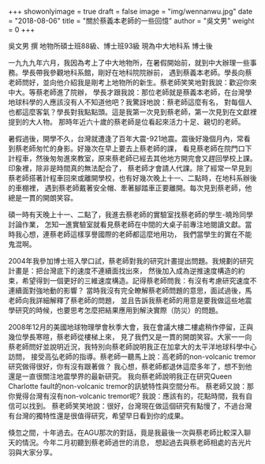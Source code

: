 +++
showonlyimage = true
draft = false
image = "img/wennanwu.jpg"
date = "2018-08-06"
title = "關於蔡義本老師的一些回憶"
author = "吳文男"
weight = 0
+++

吳文男 撰
地物所碩士班88級、博士班93級 現為中大地科系 博士後

一九九九年六月，我因為考上了中大地物所，在暑假開始前，就到中大辦理一些事務。學長帶我參觀地科系館，剛好在地科院院辦前，
遇到蔡義本老師。學長向蔡老師問好，並向他介紹我是剛考上地物所的新生。蔡老師笑笑地對我說：歡迎你來中大。等蔡老師進了院辦，
學長才跟我說：那位老師就是蔡義本老師，在台灣學地球科學的人應該沒有人不知道他吧？我驚訝地說：蔡老師這麼有名，
對每個人也都這麼客氣？學長對我點點頭。這是我第一次見到蔡老師，第一次見到在文獻裡提到的大人物。
那時年近六十歲的蔡老師是位看起來活力十足、親切的老師。

<!--more-->

暑假過後，開學不久，台灣就遭逢了百年大震-921地震。震後好幾個月內，常看到蔡老師匆忙的身影。好幾次在早上要去上蔡老師的課，
看見蔡老師在院門口下計程車，然後匆匆進來教室，原來蔡老師已經去其他地方開完會又趕回學校上課。印象裡，除非是時間真的無法配合了，
蔡老師才會請人代課。除了經常一早見到蔡老師搭著計程車回來或離開學校，也有好幾次晚上十一、二點時，在地科系辦後的車棚裡，
遇到蔡老師戴著安全帽、牽著腳踏車正要離開。每次見到蔡老師，他總是一貫的開朗笑容。

碩一時有天晚上十一、二點了，我進去蔡老師的實驗室找蔡老師的學生-曉玲同學討論作業，
怎知一進實驗室就看見蔡老師在中間的大桌子前專注地閱讀文獻。當時我心想，連蔡老師這樣享譽國際的老師都這麼地用功，
我們當學生的實在不能鬼混啊。

2004年我參加博士班入學口試，蔡老師對我的研究計畫提出問題。我規劃的研究計畫是：把台灣底下的速度不連續面找出來，
然後加入成為逆推速度構造的約束，希望得到一個更好的三維速度構造。記得蔡老師問我：有沒有考慮研究速度不連續面對強地動的影響？
當時我沒有完全瞭解蔡老師問題的意思，面試過後，馬老師向我詳細解釋了蔡老師的問題，
並且告訴我蔡老師的用意是要我做這些地震學研究的時候，也要思考怎麼把結果應用到解決實際（防災）的問題。

2008年12月的美國地球物理學會秋季大會，我在會議大樓二樓處稍作停留，正與幾位學長寒暄，蔡老師從樓梯上來，
見了我們又是一貫的開朗笑容。大家一一向蔡老師問好並說明近況，我特別向蔡老師說明我正在加拿大的太平洋地球科學中心訪問，
接受高弘老師的指導。蔡老師一聽馬上說：高老師的non-volcanic tremor研究做得很好，你有沒有跟著做？
我心想，蔡老師都退休這麼多年了，想不到他還是一直很關注地震學界的最新研究。
我向蔡老師說明我正在研究Queen Charlotte fault的non-volcanic tremor的訊號特性與空間分布。
蔡老師又說：那你覺得台灣有沒有non-volcanic tremor呢? 我說：應該有的，花點時間，我有自信可以找到。
蔡老師笑笑地說：很好，台灣現在做這個研究有點慢了，不過台灣有台灣的獨特性還是很值得研究，希望早日看到你的成果。

倏忽之間，十年過去。在AGU那次的對話，竟是我最後一次與蔡老師比較深入聊天的情況。今年二月初聽到蔡老師過世的消息，
想起過去與蔡老師相處的吉光片羽與大家分享。

